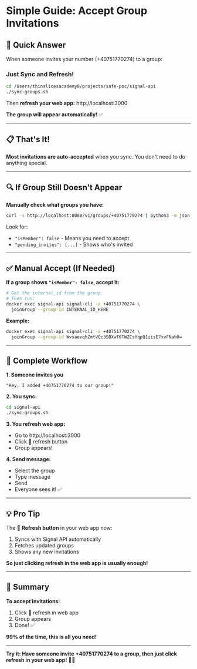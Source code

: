 # Simple Guide: Accept Group Invitations

## 🎯 **Quick Answer**

When someone invites your number (+40751770274) to a group:

### **Just Sync and Refresh!**

```bash
cd /Users/thinslicesacademy8/projects/safe-poc/signal-api
./sync-groups.sh
```

Then **refresh your web app:** http://localhost:3000

**The group will appear automatically!** ✅

---

## 📋 **That's It!**

**Most invitations are auto-accepted** when you sync. You don't need to do anything special.

---

## 🔍 **If Group Still Doesn't Appear**

**Manually check what groups you have:**

```bash
curl -s http://localhost:8080/v1/groups/+40751770274 | python3 -m json.tool
```

Look for:
- `"isMember": false` - Means you need to accept
- `"pending_invites": [...]` - Shows who's invited

---

## ✅ **Manual Accept (If Needed)**

**If a group shows `"isMember": false`, accept it:**

```bash
# Get the internal_id from the group
# Then run:
docker exec signal-api signal-cli -a +40751770274 \
  joinGroup --group-id INTERNAL_ID_HERE
```

**Example:**
```bash
docker exec signal-api signal-cli -a +40751770274 \
  joinGroup --group-id WvsaevqhZmtVQc3SBXwT6TWZCsYqpQ1iisE7xvFNah0=
```

---

## 🔄 **Complete Workflow**

**1. Someone invites you**
   ```
   "Hey, I added +40751770274 to our group!"
   ```

**2. You sync:**
   ```bash
   cd signal-api
   ./sync-groups.sh
   ```

**3. You refresh web app:**
   - Go to http://localhost:3000
   - Click 🔄 refresh button
   - Group appears!

**4. Send message:**
   - Select the group
   - Type message
   - Send
   - Everyone sees it! ✅

---

## 💡 **Pro Tip**

The 🔄 **Refresh button** in your web app now:
1. Syncs with Signal API automatically
2. Fetches updated groups
3. Shows any new invitations

**So just clicking refresh in the web app is usually enough!**

---

## 🎯 **Summary**

**To accept invitations:**
1. Click 🔄 refresh in web app
2. Group appears
3. Done! ✅

**99% of the time, this is all you need!**

---

**Try it: Have someone invite +40751770274 to a group, then just click refresh in your web app!** 🔄✨


